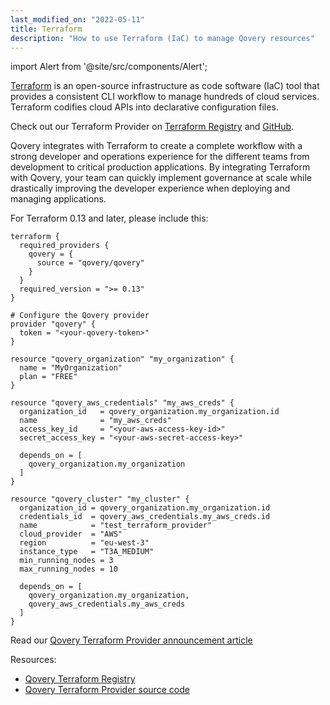 ```yaml
---
last_modified_on: "2022-05-11"
title: Terraform
description: "How to use Terraform (IaC) to manage Qovery resources"
---
```


import Alert from '@site/src/components/Alert';

[Terraform](https://www.terraform.io) is an open-source infrastructure as code software (IaC) tool that provides a consistent CLI workflow to manage hundreds of cloud services. Terraform codifies cloud APIs into declarative configuration files.

<Alert type="success">

Check out our Terraform Provider on [Terraform Registry](https://registry.terraform.io/providers/Qovery/qovery/latest/docs) and [GitHub](https://github.com/Qovery/terraform-provider-qovery).

</Alert>

Qovery integrates with Terraform to create a complete workflow with a strong developer and operations experience for the different teams from development to critical production applications. By integrating Terraform with Qovery, your team can quickly implement governance at scale while drastically improving the developer experience when deploying and managing applications.

For Terraform 0.13 and later, please include this:

```hcl title="main.tf"
terraform {
  required_providers {
    qovery = {
      source = "qovery/qovery"
    }
  }
  required_version = ">= 0.13"
}

# Configure the Qovery provider
provider "qovery" {
  token = "<your-qovery-token>"
}

resource "qovery_organization" "my_organization" {
  name = "MyOrganization"
  plan = "FREE"
}

resource "qovery_aws_credentials" "my_aws_creds" {
  organization_id   = qovery_organization.my_organization.id
  name              = "my_aws_creds"
  access_key_id     = "<your-aws-access-key-id>"
  secret_access_key = "<your-aws-secret-access-key>"

  depends_on = [
    qovery_organization.my_organization
  ]
}

resource "qovery_cluster" "my_cluster" {
  organization_id = qovery_organization.my_organization.id
  credentials_id  = qovery_aws_credentials.my_aws_creds.id
  name            = "test_terraform_provider"
  cloud_provider  = "AWS"
  region          = "eu-west-3"
  instance_type   = "T3A_MEDIUM"
  min_running_nodes = 3
  max_running_nodes = 10

  depends_on = [
    qovery_organization.my_organization,
    qovery_aws_credentials.my_aws_creds
  ]
}
```

Read our [Qovery Terraform Provider announcement article](https://www.qovery.com/blog/the-qovery-terraform-provider-is-available-now)

Resources:

- [Qovery Terraform Registry](https://registry.terraform.io/providers/Qovery/qovery/latest/docs)
- [Qovery Terraform Provider source code](https://github.com/Qovery/terraform-provider-qovery)



